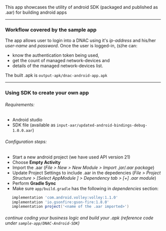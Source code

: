 This app showcases the utility of android SDK (packaged and published as .aar) for building android apps


---
### Workflow covered by the sample app
The app allows user to login into a DNAC using it's *ip-address* and his/her *user-name* and *password*. Once the user is logged-in, (s)he can:
  * know the authentication token being used,
  * get the count of managed network-devices and
  * details of the managed network-devices list.

The built .apk is `output-apk/dnac-android-app.apk`


---
### Using SDK to create your own app
###### Requirements:
  * Android studio
  * SDK file (available as `input-aar/updated-android-bindings-debug-1.0.0.aar`)

###### Configuration steps:
  * Start a new android project (we have used API version 21)
  * Choose **Empty Activity**
  * Import the .aar (*File > New > New Module >  Import .jar/.aar package*)
  * Update Project Settings to include .aar in the depedencies (*File > Project Structure > [Select AppModule ] > Dependency tab > [+] .aar module*)
  * Perform **Gradle Sync**
  * Make sure `app/build.gradle` has the following in *dependencies* section:
   ```gradle
      implementation 'com.android.volley:volley:1.1.0'
      implementation 'io.gsonfire:gson-fire:1.8.0'
      implementation project('<name of the .aar imported>')
  ```

###### *continue coding your business logic and build your .apk* (reference code under `sample-app/DNAC-Android-SDK`)

